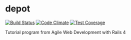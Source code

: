 # depot
[![Build Status](https://travis-ci.org/dajvido/depot.svg?branch=master)](https://travis-ci.org/dajvido/depot) 
[![Code Climate](https://codeclimate.com/github/dajvido/depot/badges/gpa.svg)](https://codeclimate.com/github/dajvido/depot)
[![Test Coverage](https://codeclimate.com/github/dajvido/depot/badges/coverage.svg)](https://codeclimate.com/github/dajvido/depot)

Tutorial program from Agile Web Development with Rails 4
